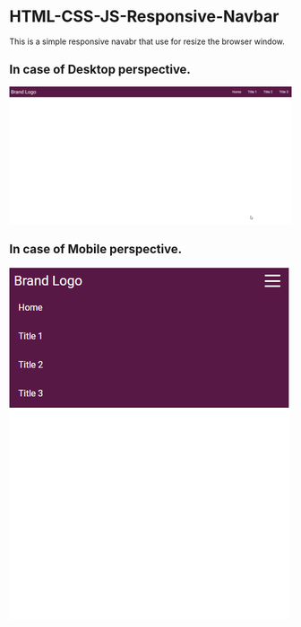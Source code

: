 # HTML-CSS-JS-Responsive-Navbar

This is a simple responsive navabr that use for resize the browser window. 

## In case of Desktop perspective.

![imagename](https://github.com/SupaluckN/HTML-CSS-JS-Responsive-Navbar/blob/main/2022-07-18%2018_28_51-Window.png)


## In case of Mobile perspective.

![imagename](https://github.com/SupaluckN/HTML-CSS-JS-Responsive-Navbar/blob/main/2022-07-18%2018_29_39-Window.png)